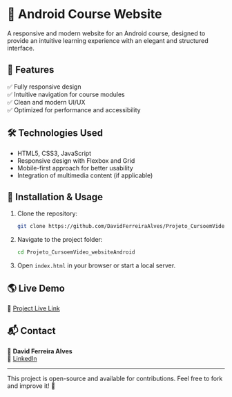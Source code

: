 # 📱 Android Course Website  

A responsive and modern website for an Android course, designed to provide an intuitive learning experience with an elegant and structured interface.

## 🚀 Features  

✅ Fully responsive design  
✅ Intuitive navigation for course modules  
✅ Clean and modern UI/UX  
✅ Optimized for performance and accessibility  

## 🛠️ Technologies Used  

- HTML5, CSS3, JavaScript  
- Responsive design with Flexbox and Grid  
- Mobile-first approach for better usability  
- Integration of multimedia content (if applicable)  

## 📂 Installation & Usage  

1. Clone the repository:  
   ```bash
   git clone https://github.com/DavidFerreiraAlves/Projeto_CursoemVideo_websiteAndroid.git
   ```
2. Navigate to the project folder:  
   ```bash
   cd Projeto_CursoemVideo_websiteAndroid
   ```
3. Open `index.html` in your browser or start a local server.

## 🌎 Live Demo  

🔗 [Project Live Link](https://davidferreiraalves.github.io/Projeto_CursoemVideo_websiteAndroid/) 

## 📬 Contact  

🔹 **David Ferreira Alves**  
🔗 [LinkedIn](https://www.linkedin.com/in/david-ferreira-alves-4721aa344/)  

---

This project is open-source and available for contributions. Feel free to fork and improve it! 🚀
